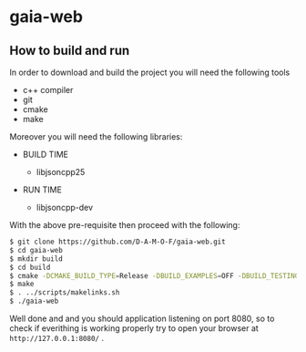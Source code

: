 # gaia-web

## How to build and run

In order to download and build the project you will need the following tools

- c++ compiler
- git
- cmake
- make

Moreover you will need the following libraries:

* BUILD TIME
  - libjsoncpp25

* RUN TIME
  - libjsoncpp-dev


With the above pre-requisite then proceed with the following:

```bash
$ git clone https://github.com/D-A-M-O-F/gaia-web.git
$ cd gaia-web
$ mkdir build
$ cd build
$ cmake -DCMAKE_BUILD_TYPE=Release -DBUILD_EXAMPLES=OFF -DBUILD_TESTING=OFF -DBUILD_UNITTESTS=OFF ..
$ make
$ . ../scripts/makelinks.sh
$ ./gaia-web
```

Well done and and you should application listening on port 8080, so to check if everithing is working properly try to open your browser at `http://127.0.0.1:8080/` .
